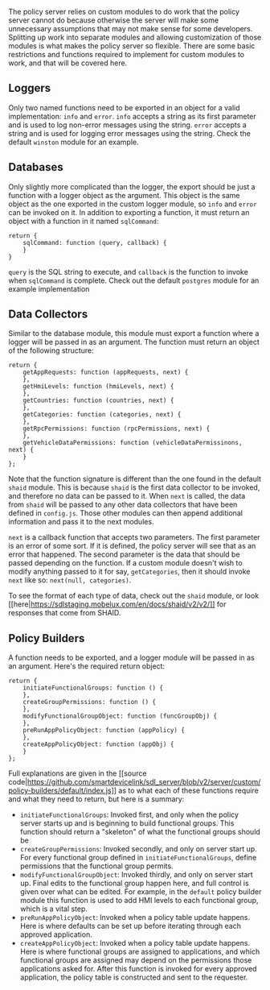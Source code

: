 The policy server relies on custom modules to do work that the policy server cannot do because otherwise the server will make some unnecessary assumptions that may not make sense for some developers. Splitting up work into separate modules and allowing customization of those modules is what makes the policy server so flexible. There are some basic restrictions and functions required to implement for custom modules to work, and that will be covered here.

## Loggers
Only two named functions need to be exported in an object for a valid implementation: `info` and `error`. `info` accepts a string as its first parameter and is used to log non-error messages using the string. `error` accepts a string and is used for logging error messages using the string. Check the default `winston` module for an example.

## Databases
Only slightly more complicated than the logger, the export should be just a function with a logger object as the argument. This object is the same object as the one exported in the custom logger module, so `info` and `error` can be invoked on it. In addition to exporting a function, it must return an object with a function in it named `sqlCommand`:
```
return {
    sqlCommand: function (query, callback) {
    }
}
```

`query` is the SQL string to execute, and `callback` is the function to invoke when `sqlCommand` is complete. Check out the default `postgres` module for an example implementation

## Data Collectors
Similar to the database module, this module must export a function where a logger will be passed in as an argument. The function must return an object of the following structure:
```
return {
    getAppRequests: function (appRequests, next) { 
    },
    getHmiLevels: function (hmiLevels, next) {
    },
    getCountries: function (countries, next) {
    },        
    getCategories: function (categories, next) {
    },
    getRpcPermissions: function (rpcPermissions, next) {
    },
    getVehicleDataPermissions: function (vehicleDataPermissinons, next) {
    }
};
```
Note that the function signature is different than the one found in the default `shaid` module. This is because `shaid` is the first data collector to be invoked, and therefore no data can be passed to it. When `next` is called, the data from `shaid` will be passed to any other data collectors that have been defined in `config.js`. Those other modules can then append additional information and pass it to the next modules. 

`next` is a callback function that accepts two parameters. The first parameter is an error of some sort. If it is defined, the policy server will see that as an error that happened. The second parameter is the data that should be passed depending on the function. If a custom module doesn't wish to modify anything passed to it for say, `getCategories`, then it should invoke `next` like so: `next(null, categories)`.

To see the format of each type of data, check out the `shaid` module, or look [[here|https://sdlstaging.mobelux.com/en/docs/shaid/v2/v2/]] for responses that come from SHAID.

## Policy Builders
A function needs to be exported, and a logger module will be passed in as an argument. Here's the required return object:

```
return {
    initiateFunctionalGroups: function () {
    },
    createGroupPermissions: function () {
    },
    modifyFunctionalGroupObject: function (funcGroupObj) {
    },
    preRunAppPolicyObject: function (appPolicy) {
    },
    createAppPolicyObject: function (appObj) {
    }
};
```

Full explanations are given in the [[source code|https://github.com/smartdevicelink/sdl_server/blob/v2/server/custom/policy-builders/default/index.js]] as to what each of these functions require and what they need to return, but here is a summary:
* `initiateFunctionalGroups`: Invoked first, and only when the policy server starts up and is beginning to build functional groups. This function should return a "skeleton" of what the functional groups should be
* `createGroupPermissions`: Invoked secondly, and only on server start up. For every functional group defined in  `initiateFunctionalGroups`, define permissions that the functional group permits.
* `modifyFunctionalGroupObject`: Invoked thirdly, and only on server start up. Final edits to the functional group happen here, and full control is given over what can be edited. For example, in the `default` policy builder module this function is used to add HMI levels to each functional group, which is a vital step.
* `preRunAppPolicyObject`: Invoked when a policy table update happens. Here is where defaults can be set up before iterating through each approved application. 
* `createAppPolicyObject`: Invoked when a policy table update happens. Here is where functional groups are assigned to applications, and which functional groups are assigned may depend on the permissions those applications asked for. After this function is invoked for every approved application, the policy table is constructed and sent to the requester.
